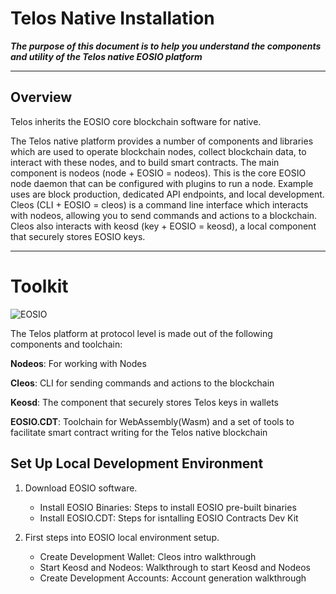 # Telos Native Installation


_**The purpose of this document is to help you understand the components and utility of the Telos native EOSIO platform**_

--------------------                           ------

## Overview

Telos inherits the EOSIO core blockchain software for native.

The Telos native platform provides a number of components and libraries which are used to operate blockchain nodes, collect blockchain data, to interact with these nodes, and to build smart contracts. The main component is nodeos (node + EOSIO = nodeos). This is the core EOSIO node daemon that can be configured with plugins to run a node. Example uses are block production, dedicated API endpoints, and local development. Cleos (CLI + EOSIO = cleos) is a command line interface which interacts with nodeos, allowing you to send commands and actions to a blockchain. Cleos also interacts with keosd (key + EOSIO = keosd), a local component that securely stores EOSIO keys.

--------------------------------                -------------

# Toolkit

![EOSIO](/img/eosio_development_lifecycle.png)

The Telos platform at protocol level is made out of the following components and toolchain:

**Nodeos**: For working with Nodes

**Cleos**: CLI for sending commands and actions to the blockchain

**Keosd**: The component that securely stores Telos keys in wallets

**EOSIO.CDT**: Toolchain for WebAssembly(Wasm) and a set of tools to facilitate smart contract writing for the Telos native blockchain


## Set Up Local Development Environment

1. Download EOSIO software. 
    - Install EOSIO Binaries: Steps to install EOSIO pre-built binaries
    - Install EOSIO.CDT: Steps for isntalling EOSIO Contracts Dev Kit

2. First steps into EOSIO local environment setup.
    - Create Development Wallet: Cleos intro walkthrough
    - Start Keosd and Nodeos: Walkthrough to start Keosd and Nodeos
    - Create Development Accounts: Account generation walkthrough






